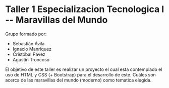 # Taller 1 Especializacion Tecnologica I -- Maravillas del Mundo

Grupo formado por:
- Sebastián Ávila
- Ignacio Manríquez
- Cristóbal Pavez
- Agustín Troncoso

El objetivo  de este taller es realizar un proyecto el cual esta contemplado el uso de HTML y CSS (+ Bootstrap)
para el desarrollo de este. Cuáles son acerca de las maravillas del mundo (moderno) como tematica elegida.